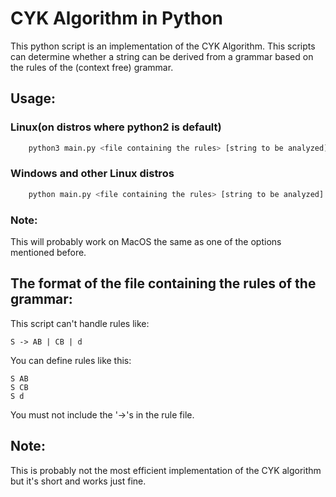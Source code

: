 # CYK Algorithm in Python

This python script is an implementation of the CYK Algorithm. This scripts can determine whether a string can be derived from a grammar based on the rules of the (context free) grammar.

## Usage:
### Linux(on distros where python2 is default)
```bash
    python3 main.py <file containing the rules> [string to be analyzed]
```

### Windows and other Linux distros
```bash
    python main.py <file containing the rules> [string to be analyzed]
```

### Note:
This will probably work on MacOS the same as one of the options mentioned before.

## The format of the file containing the rules of the grammar:
This script can't handle rules like:  
```
S -> AB | CB | d
```  
You can define rules like this:  
```
S AB
S CB
S d
```  
You must not include the '->'s in the rule file.  

## Note:
This is probably not the most efficient implementation of the CYK algorithm but it's short and works just fine.